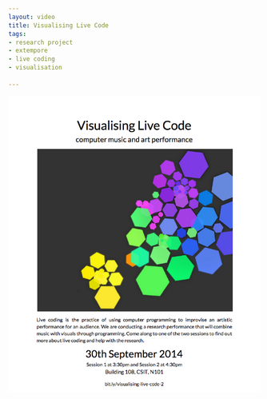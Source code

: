 ```yaml
---
layout: video
title: Visualising Live Code
tags:
- research project
- extempore
- live coding
- visualisation

---
```


<div style="text-align:center;width:100%;">
<img src="/images/study-3.png" frameborder="0" />
</div>